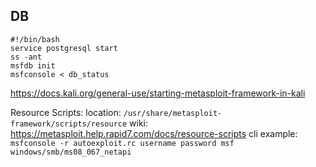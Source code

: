 

## DB
```
#!/bin/bash
service postgresql start
ss -ant
msfdb init
msfconsole < db_status
```

https://docs.kali.org/general-use/starting-metasploit-framework-in-kali

Resource Scripts:
    location: `/usr/share/metasploit-framework/scripts/resource`
    wiki: https://metasploit.help.rapid7.com/docs/resource-scripts
    cli example: `msfconsole -r autoexploit.rc username password msf windows/smb/ms08_067_netapi`
